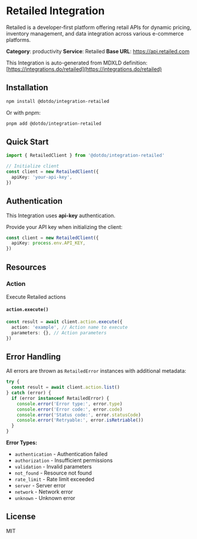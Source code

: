 # Retailed Integration

Retailed is a developer-first platform offering retail APIs for dynamic pricing, inventory management, and data integration across various e-commerce platforms.

**Category**: productivity
**Service**: Retailed
**Base URL**: https://api.retailed.com

This Integration is auto-generated from MDXLD definition: [https://integrations.do/retailed](https://integrations.do/retailed)

## Installation

```bash
npm install @dotdo/integration-retailed
```

Or with pnpm:

```bash
pnpm add @dotdo/integration-retailed
```

## Quick Start

```typescript
import { RetailedClient } from '@dotdo/integration-retailed'

// Initialize client
const client = new RetailedClient({
  apiKey: 'your-api-key',
})
```

## Authentication

This Integration uses **api-key** authentication.

Provide your API key when initializing the client:

```typescript
const client = new RetailedClient({
  apiKey: process.env.API_KEY,
})
```

## Resources

### Action

Execute Retailed actions

#### `action.execute()`

```typescript
const result = await client.action.execute({
  action: 'example', // Action name to execute
  parameters: {}, // Action parameters
})
```

## Error Handling

All errors are thrown as `RetailedError` instances with additional metadata:

```typescript
try {
  const result = await client.action.list()
} catch (error) {
  if (error instanceof RetailedError) {
    console.error('Error type:', error.type)
    console.error('Error code:', error.code)
    console.error('Status code:', error.statusCode)
    console.error('Retryable:', error.isRetriable())
  }
}
```

**Error Types:**

- `authentication` - Authentication failed
- `authorization` - Insufficient permissions
- `validation` - Invalid parameters
- `not_found` - Resource not found
- `rate_limit` - Rate limit exceeded
- `server` - Server error
- `network` - Network error
- `unknown` - Unknown error

## License

MIT

